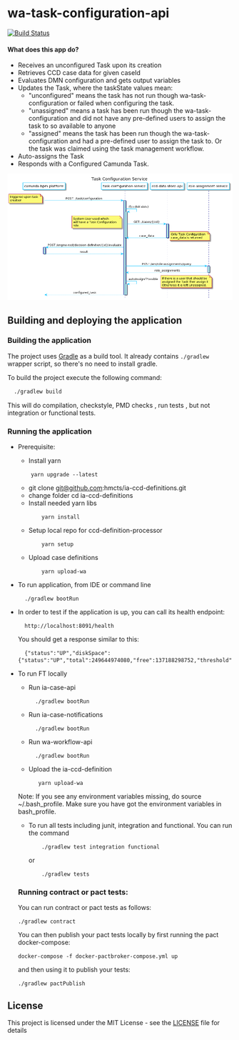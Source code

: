 # wa-task-configuration-api

[![Build Status](https://travis-ci.org/hmcts/wa-task-configuration-api.svg?branch=master)](https://travis-ci.org/hmcts/wa-task-configuration-api)

#### What does this app do?

- Receives an unconfigured Task upon its creation
- Retrieves CCD case data for given caseId
- Evaluates DMN configuration and gets output variables
- Updates the Task, where the taskState values mean:
  - "unconfigured" means the task has not run though wa-task-configuration or failed when configuring the task.
  - "unassigned"  means a task has been run though the wa-task-configuration and did not have any pre-defined users to assign the task to so available to anyone
  - "assigned"  means the task has been run though the wa-task-configuration and had a pre-defined user to assign the task to. Or the task was claimed using the task management workflow.
- Auto-assigns the Task
- Responds with a Configured Camunda Task.

<!--
    Sequence Diagram Source:
    http://www.plantuml.com/plantuml/uml/fLDDJnin43tZNp6Yb_QmxBaS4E6Z5H8LI84pcjYpkrQyzcAF4oBWlzVUR0A9qgHLSt9cthnvC_FsF31wZgqHZLO4bNCySIz2XAcs7Nfi8JIet5pR6jX7siZGSoGh2Lx5qSXxDxzqndcu8kh6qyM5YPJYafs_S5wHNsOL-kcaJztgYcwrfGDPbDFQksZL4l5bzFtgykg7E197z-XPIzsXvO5Zk_y6PfjftcWc0SFl5uM0DOsChYr8ianUl0l1cWt10uOfN3fRwJfwPEqiZCdFj2GXCB93oNg6JE2iw3uwmh74DlN3OjArHMUGA-VRuqq89-v2VkOkmf9x2oYbAXGo5e6Tfm8xlGNmpgHm26c2bYolQG03U0n2YDrwYhDz8k0Kxk_63wTGPb2v0UgtPnqJ6Afus2LxNTVaIK7id8LS1KDAUlge8wlwsgHhJ__3wdJrLKfrewvVTE3mxG0T56SxLvc8VbxdAIK62kMhrEfzvtZZHM1guJ4HGWoaiezaivfmhes11cS4kCirArW-rSdc5lemSVGMieIdh4y8HIjlxNVAMgdNTREIUcVDOfUA8Rrk0peChKbjY3fucPr-6Xm39TbQMoey1IuLIHrojQ9AMvs9ojUquv9cQ28oYM7uX8w6XNXxUplKFhjwtGpRSki32ELp9ByG6LKaz3woq_uaJv-A_zEL6DcDUhQRwjwbnyJGxYlTLC0DUSfNm6mfd_uZGsXSD0ecDE2MsaXbT7_L_B136FJww9bihWEbKARCreL7kwe--OS3zrlxuurNDQIUCaVF-xTsFIUhOcj-0m00

    See: https://plantuml.com/ docs for reference
-->

![task-configuration-service](task-configuration.png)


## Building and deploying the application

### Building the application

The project uses [Gradle](https://gradle.org) as a build tool. It already contains
`./gradlew` wrapper script, so there's no need to install gradle.

To build the project execute the following command:

```bash
  ./gradlew build
```
This will do compilation, checkstyle, PMD checks , run tests , but not integration or functional tests.

### Running the application

- Prerequisite:
    - Install yarn
    ```
        yarn upgrade --latest
    ```
    - git clone git@github.com:hmcts/ia-ccd-definitions.git
    - change folder cd ia-ccd-definitions
    - Install needed yarn libs
        ```
            yarn install
        ```
    - Setup local repo for ccd-definition-processor
        ```
            yarn setup
        ```
    - Upload case definitions
        ```
            yarn upload-wa
        ```
- To run application, from IDE or command line
   ```
     ./gradlew bootRun
   ```
- In order to test if the application is up, you can call its health endpoint:
   ```
     http://localhost:8091/health
   ```

  You should get a response similar to this:

  ```
    {"status":"UP","diskSpace":{"status":"UP","total":249644974080,"free":137188298752,"threshold":10485760}}
  ```

- To run FT locally
    - Run ia-case-api
       ```
         ./gradlew bootRun
       ```
    - Run ia-case-notifications
       ```
         ./gradlew bootRun
       ```
    - Run wa-workflow-api
       ```
         ./gradlew bootRun
       ```
    - Upload the ia-ccd-definition
      ```
         yarn upload-wa
      ```

    Note: If you see any environment variables missing, do source ~/.bash_profile.
          Make sure you have got the environment variables in bash_profile.

     - To run all tests including junit, integration and functional. You can run the command
        ```
            ./gradlew test integration functional
        ```
       or
        ```
            ./gradlew tests
        ```

    ### Running contract or pact tests:

    You can run contract or pact tests as follows:

    ```
    ./gradlew contract
    ```

    You can then publish your pact tests locally by first running the pact docker-compose:

    ```
    docker-compose -f docker-pactbroker-compose.yml up
    ```

    and then using it to publish your tests:

    ```
    ./gradlew pactPublish
    ```
## License

This project is licensed under the MIT License - see the [LICENSE](LICENSE) file for details

